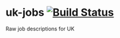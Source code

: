 # uk-jobs [![Build Status](https://travis-ci.org/pythonjobs/uk-jobs.svg)](https://travis-ci.org/pythonjobs/uk-jobs)
Raw job descriptions for UK 
